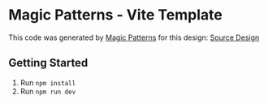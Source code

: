 # Magic Patterns - Vite Template

This code was generated by [Magic Patterns](https://magicpatterns.com) for this design: [Source Design](https://magicpatterns.com/c/appxo6fflxzdzbbdt6lbxq)

## Getting Started

1. Run `npm install`
2. Run `npm run dev`
